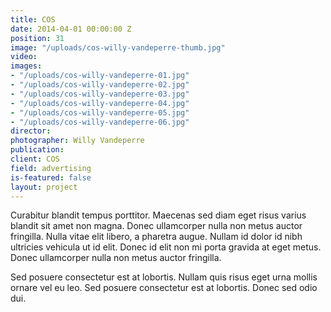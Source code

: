 ```yaml
---
title: COS
date: 2014-04-01 00:00:00 Z
position: 31
image: "/uploads/cos-willy-vandeperre-thumb.jpg"
video: 
images:
- "/uploads/cos-willy-vandeperre-01.jpg"
- "/uploads/cos-willy-vandeperre-02.jpg"
- "/uploads/cos-willy-vandeperre-03.jpg"
- "/uploads/cos-willy-vandeperre-04.jpg"
- "/uploads/cos-willy-vandeperre-05.jpg"
- "/uploads/cos-willy-vandeperre-06.jpg"
director: 
photographer: Willy Vandeperre
publication: 
client: COS
field: advertising
is-featured: false
layout: project
---
```


Curabitur blandit tempus porttitor. Maecenas sed diam eget risus varius blandit sit amet non magna. Donec ullamcorper nulla non metus auctor fringilla. Nulla vitae elit libero, a pharetra augue. Nullam id dolor id nibh ultricies vehicula ut id elit. Donec id elit non mi porta gravida at eget metus. Donec ullamcorper nulla non metus auctor fringilla.

Sed posuere consectetur est at lobortis. Nullam quis risus eget urna mollis ornare vel eu leo. Sed posuere consectetur est at lobortis. Donec sed odio dui.